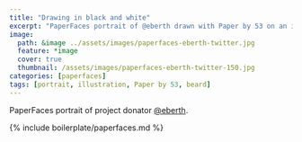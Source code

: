 ```yaml
---
title: "Drawing in black and white"
excerpt: "PaperFaces portrait of @eberth drawn with Paper by 53 on an iPad."
image: 
  path: &image ../assets/images/paperfaces-eberth-twitter.jpg 
  feature: *image
  cover: true
  thumbnail: /assets/images/paperfaces-eberth-twitter-150.jpg
categories: [paperfaces]
tags: [portrait, illustration, Paper by 53, beard]
---
```


PaperFaces portrait of project donator [@eberth](https://twitter.com/eberth).

{% include boilerplate/paperfaces.md %}

